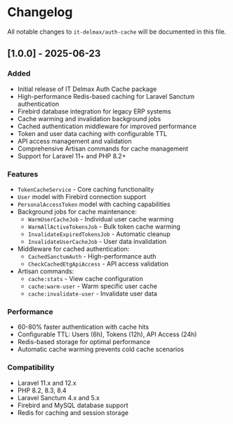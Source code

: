 # Changelog

All notable changes to `it-delmax/auth-cache` will be documented in this file.

## [1.0.0] - 2025-06-23

### Added
- Initial release of IT Delmax Auth Cache package
- High-performance Redis-based caching for Laravel Sanctum authentication
- Firebird database integration for legacy ERP systems
- Cache warming and invalidation background jobs
- Cached authentication middleware for improved performance
- Token and user data caching with configurable TTL
- API access management and validation
- Comprehensive Artisan commands for cache management
- Support for Laravel 11+ and PHP 8.2+

### Features
- `TokenCacheService` - Core caching functionality
- `User` model with Firebird connection support  
- `PersonalAccessToken` model with caching capabilities
- Background jobs for cache maintenance:
  - `WarmUserCacheJob` - Individual user cache warming
  - `WarmAllActiveTokensJob` - Bulk token cache warming
  - `InvalidateExpiredTokensJob` - Automatic cleanup
  - `InvalidateUserCacheJob` - User data invalidation
- Middleware for cached authentication:
  - `CachedSanctumAuth` - High-performance auth
  - `CheckCachedEtgApiAccess` - API access validation
- Artisan commands:
  - `cache:stats` - View cache configuration
  - `cache:warm-user` - Warm specific user cache
  - `cache:invalidate-user` - Invalidate user data

### Performance
- 60-80% faster authentication with cache hits
- Configurable TTL: Users (6h), Tokens (12h), API Access (24h)
- Redis-based storage for optimal performance
- Automatic cache warming prevents cold cache scenarios

### Compatibility
- Laravel 11.x and 12.x
- PHP 8.2, 8.3, 8.4
- Laravel Sanctum 4.x and 5.x
- Firebird and MySQL database support
- Redis for caching and session storage